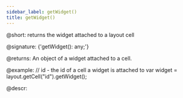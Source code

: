 ```yaml
---
sidebar_label: getWidget()
title: getWidget()
---          
```


@short: returns the widget attached to a layout cell

@signature: {'getWidget(): any;'}

@returns:
An object of a widget attached to a cell.

@example:
// id - the id of a cell a widget is attached to
var widget = layout.getCell("id").getWidget();

@descr:
